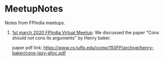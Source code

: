 # MeetupNotes
Notes from FPIndia meetups.

1. [1st march 2020 FPIndia Virtual Meetup](notes/01-03-2020/main.md): We discussed the paper "Cons should not cons its arguments" by Henry baker.

    paper pdf link: https://www.cs.tufts.edu/comp/150FP/archive/henry-baker/cons-lazy-alloc.pdf
